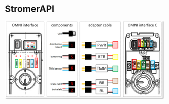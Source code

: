 # StromerAPI

![Screenshot](https://raw.githubusercontent.com/ErwinMeulman/StromerAPI/master/CazpYLG.png)
